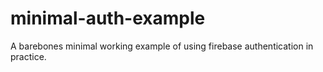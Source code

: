 # minimal-auth-example
A barebones minimal working example of using firebase authentication in practice.
